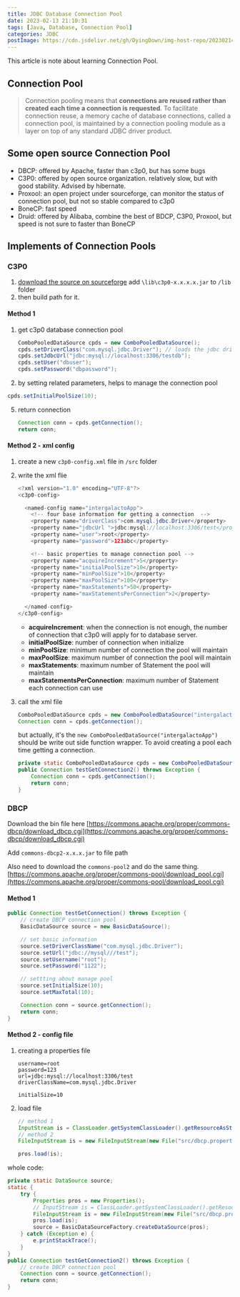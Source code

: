 ```yaml
---
title: JDBC Database Connection Pool
date: 2023-02-13 21:10:31
tags: [Java, Database, Connection Pool]
categories: JDBC
postImage: https://cdn.jsdelivr.net/gh/DyingDown/img-host-repo/202302140051076.jpg
---
```


This article is note about learning Connection Pool.

<!--more-->

## Connection Pool

> Connection pooling means that **connections are reused rather than created each time a connection is requested**. To facilitate connection reuse, a memory cache of database connections, called a connection pool, is maintained by a connection pooling module as a layer on top of any standard JDBC driver product.

## Some open source Connection Pool

- DBCP: offered by Apache, faster than c3p0, but has some bugs
- C3P0: offered by open source organization.  relatively slow, but with good stability. Advised by hibernate.
- Proxool:  an open project under sourceforge, can monitor the status of connection pool, but not so stable compared to c3p0
- BoneCP: fast speed
- Druid: offered by Alibaba, combine the best of BDCP, C3P0, Proxool, but speed is not sure to faster than BoneCP

## Implements of Connection Pools

### C3P0

1. [download the source on sourceforge](https://sourceforge.net/projects/c3p0/) add `\lib\c3p0-x.x.x.x.jar` to `/lib` folder
2. then build path for it.

#### Method 1

1. get c3p0 database connection pool

   ```java
   ComboPooledDataSource cpds = new ComboPooledDataSource();
   cpds.setDriverClass("com.mysql.jdbc.Driver"); // loads the jdbc driver
   cpds.setJdbcUrl("jdbc:mysql://localhost:3306/testdb");
   cpds.setUser("dbuser");
   cpds.setPassword("dbpassword");
   ```

4.  by setting related parameters, helps to manage the connection pool

   ```java
   cpds.setInitialPoolSize(10);
   ```

5. return connection

   ```java
   Connection conn = cpds.getConnection();
   return conn;
   ```

#### Method 2 - xml config

1. create a new `c3p0-config.xml` file in `/src` folder

2. write the xml flie

   ```java
   <?xml version="1.0" encoding="UTF-8"?>
   <c3p0-config>
   
     <named-config name="intergalactoApp"> 
       <!-- four base information for getting a connection  -->
       <property name="driverClass">com.mysql.jdbc.Driver</property>
       <property name="jdbcUrl ">jdbc:mysql://localhost:3306/test</property>
       <property name="user">root</property>
       <property name="password">123abc</property>
   
       <!-- basic properties to manage connection pool -->
       <property name="acquireIncrement">5</property> 
       <property name="initialPoolSize">10</property>
       <property name="minPoolSize">10</property>
       <property name="maxPoolSize">100</property>
       <property name="maxStatements">50</property>
       <property name="maxStatementsPerConnection">2</property>
   
     </named-config>
   </c3p0-config>
   ```

   - **acquireIncrement**: when the connection is not enough, the number of connection that c3p0 will apply for to database server.
   - **initialPoolSize**: number of connection when initialize
   - **minPoolSize**: minimum number of connection the pool will maintain
   - **maxPoolSize**:  maximum number of connection the pool will maintain
   - **maxStatements**: maximum number of Statement the pool will maintain
   - **maxStatementsPerConnection**: maximum number of Statement each connection can use

3. call the xml file

   ```java
   ComboPooledDataSource cpds = new ComboPooledDataSource("intergalactoApp");
   Connection conn = cpds.getConnection();
   ```

   but actually, it's the `new ComboPooledDataSource("intergalactoApp")` should be write out side function wrapper. To avoid creating a pool each  time getting a connection.

   ```java
   private static ComboPooledDataSource cpds = new ComboPooledDataSource("intergalactoApp");
   public Connection testGetConnection2() throws Exception {
       Connection conn = cpds.getConnection();
       return conn;
   }
   ```

### DBCP

Download the bin file here [https://commons.apache.org/proper/commons-dbcp/download_dbcp.cgi](https://commons.apache.org/proper/commons-dbcp/download_dbcp.cgi)

Add `commons-dbcp2-x.x.x.jar` to file path

Also need to download the `commons-pool2`  and do the same thing. [https://commons.apache.org/proper/commons-pool/download_pool.cgi](https://commons.apache.org/proper/commons-pool/download_pool.cgi)

#### Method 1

```java
public Connection testGetConnection() throws Exception {
    // create DBCP connection pool
    BasicDataSource source = new BasicDataSource();

    // set basic information
    source.setDriverClassName("com.mysql.jdbc.Driver");
    source.setUrl("jdbc://mysql///test");
    source.setUsername("root");
    source.setPassword("1122");

    // settting about manage pool
    source.setInitialSize(10);
    source.setMaxTotal(10);

    Connection conn = source.getConnection();
    return conn;
}
```

#### Method 2 - config file

1. creating a properties file

   ```properties
   username=root
   password=123
   url=jdbc:mysql://localhost:3306/test
   driverClassName=com.mysql.jdbc.Driver
   
   initialSize=10
   ```

2. load file

   ```java
   // method 1
   InputStream is = ClassLoader.getSystemClassLoader().getResourceAsStream("dbcp.properties");
   // method 2
   FileInputStream is = new FileInputStream(new File("src/dbcp.properties"));
   
   pros.load(is);
   ```

whole code:

```java
private static DataSource source;
static {
    try {
        Properties pros = new Properties();
        // InputStream is = ClassLoader.getSystemClassLoader().getResourceAsStream("dbcp.properties");
        FileInputStream is = new FileInputStream(new File("src/dbcp.properties"));
        pros.load(is);
        source = BasicDataSourceFactory.createDataSource(pros);
    } catch (Exception e) {
        e.printStackTrace();
    }
}
public Connection testGetConnection2() throws Exception {
    // create DBCP connection pool 
    Connection conn = source.getConnection();
    return conn;
}
```




